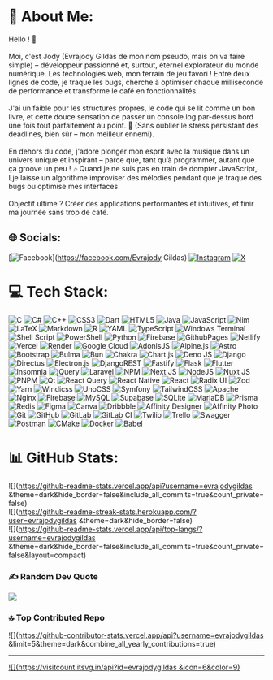 # 💫 About Me:
Hello ! 👋<br><br>Moi, c'est Jody (Evrajody Gildas de mon nom pseudo, mais on va faire simple) – développeur passionné et, surtout, éternel explorateur du monde numérique. Les technologies web, mon terrain de jeu favori ! Entre deux lignes de code, je traque les bugs, cherche à optimiser chaque milliseconde de performance et transforme le café en fonctionnalités.<br><br>J'ai un faible pour les structures propres, le code qui se lit comme un bon livre, et cette douce sensation de passer un console.log par-dessus bord une fois tout parfaitement au point. 🎉 (Sans oublier le stress persistant des deadlines, bien sûr – mon meilleur ennemi).<br><br>En dehors du code, j'adore plonger mon esprit avec la musique dans un univers unique et inspirant  – parce que, tant qu’à programmer, autant que ça groove un peu ! 🎶 Quand je ne suis pas en train de dompter JavaScript, Lje laisse un algorithme improviser des mélodies pendant que je traque des bugs ou optimise mes interfaces<br><br>Objectif ultime ? Créer des applications performantes et intuitives, et finir ma journée sans trop de café.


## 🌐 Socials:
[![Facebook](https://img.shields.io/badge/Facebook-%231877F2.svg?logo=Facebook&logoColor=white)](https://facebook.com/Evrajody Gildas) [![Instagram](https://img.shields.io/badge/Instagram-%23E4405F.svg?logo=Instagram&logoColor=white)](https://instagram.com/@evrakinzgildas) [![X](https://img.shields.io/badge/X-black.svg?logo=X&logoColor=white)](https://x.com/@evrajodygildas) 

# 💻 Tech Stack:
![C](https://img.shields.io/badge/c-%2300599C.svg?style=flat-square&logo=c&logoColor=white) ![C#](https://img.shields.io/badge/c%23-%23239120.svg?style=flat-square&logo=csharp&logoColor=white) ![C++](https://img.shields.io/badge/c++-%2300599C.svg?style=flat-square&logo=c%2B%2B&logoColor=white) ![CSS3](https://img.shields.io/badge/css3-%231572B6.svg?style=flat-square&logo=css3&logoColor=white) ![Dart](https://img.shields.io/badge/dart-%230175C2.svg?style=flat-square&logo=dart&logoColor=white) ![HTML5](https://img.shields.io/badge/html5-%23E34F26.svg?style=flat-square&logo=html5&logoColor=white) ![Java](https://img.shields.io/badge/java-%23ED8B00.svg?style=flat-square&logo=openjdk&logoColor=white) ![JavaScript](https://img.shields.io/badge/javascript-%23323330.svg?style=flat-square&logo=javascript&logoColor=%23F7DF1E) ![Nim](https://img.shields.io/badge/nim-%23FFE953.svg?style=flat-square&logo=nim&logoColor=white) ![LaTeX](https://img.shields.io/badge/latex-%23008080.svg?style=flat-square&logo=latex&logoColor=white) ![Markdown](https://img.shields.io/badge/markdown-%23000000.svg?style=flat-square&logo=markdown&logoColor=white) ![R](https://img.shields.io/badge/r-%23276DC3.svg?style=flat-square&logo=r&logoColor=white) ![YAML](https://img.shields.io/badge/yaml-%23ffffff.svg?style=flat-square&logo=yaml&logoColor=151515) ![TypeScript](https://img.shields.io/badge/typescript-%23007ACC.svg?style=flat-square&logo=typescript&logoColor=white) ![Windows Terminal](https://img.shields.io/badge/Windows%20Terminal-%234D4D4D.svg?style=flat-square&logo=windows-terminal&logoColor=white) ![Shell Script](https://img.shields.io/badge/shell_script-%23121011.svg?style=flat-square&logo=gnu-bash&logoColor=white) ![PowerShell](https://img.shields.io/badge/PowerShell-%235391FE.svg?style=flat-square&logo=powershell&logoColor=white) ![Python](https://img.shields.io/badge/python-3670A0?style=flat-square&logo=python&logoColor=ffdd54) ![Firebase](https://img.shields.io/badge/firebase-%23039BE5.svg?style=flat-square&logo=firebase) ![GithubPages](https://img.shields.io/badge/github%20pages-121013?style=flat-square&logo=github&logoColor=white) ![Netlify](https://img.shields.io/badge/netlify-%23000000.svg?style=flat-square&logo=netlify&logoColor=#00C7B7) ![Vercel](https://img.shields.io/badge/vercel-%23000000.svg?style=flat-square&logo=vercel&logoColor=white) ![Render](https://img.shields.io/badge/Render-%46E3B7.svg?style=flat-square&logo=render&logoColor=white) ![Google Cloud](https://img.shields.io/badge/GoogleCloud-%234285F4.svg?style=flat-square&logo=google-cloud&logoColor=white) ![AdonisJS](https://img.shields.io/badge/adonisjs-%23220052.svg?style=flat-square&logo=adonisjs&logoColor=white) ![Alpine.js](https://img.shields.io/badge/alpinejs-white.svg?style=flat-square&logo=alpinedotjs&logoColor=%238BC0D0) ![Astro](https://img.shields.io/badge/astro-%232C2052.svg?style=flat-square&logo=astro&logoColor=white) ![Bootstrap](https://img.shields.io/badge/bootstrap-%238511FA.svg?style=flat-square&logo=bootstrap&logoColor=white) ![Bulma](https://img.shields.io/badge/bulma-00D0B1?style=flat-square&logo=bulma&logoColor=white) ![Bun](https://img.shields.io/badge/Bun-%23000000.svg?style=flat-square&logo=bun&logoColor=white) ![Chakra](https://img.shields.io/badge/chakra-%234ED1C5.svg?style=flat-square&logo=chakraui&logoColor=white) ![Chart.js](https://img.shields.io/badge/chart.js-F5788D.svg?style=flat-square&logo=chart.js&logoColor=white) ![Deno JS](https://img.shields.io/badge/deno%20js-000000?style=flat-square&logo=deno&logoColor=white) ![Django](https://img.shields.io/badge/django-%23092E20.svg?style=flat-square&logo=django&logoColor=white) ![Directus](https://img.shields.io/badge/directus-%2364f.svg?style=flat-square&logo=directus&logoColor=white) ![Electron.js](https://img.shields.io/badge/Electron-191970?style=flat-square&logo=Electron&logoColor=white) ![DjangoREST](https://img.shields.io/badge/DJANGO-REST-ff1709?style=flat-square&logo=django&logoColor=white&color=ff1709&labelColor=gray) ![Fastify](https://img.shields.io/badge/fastify-%23000000.svg?style=flat-square&logo=fastify&logoColor=white) ![Flask](https://img.shields.io/badge/flask-%23000.svg?style=flat-square&logo=flask&logoColor=white) ![Flutter](https://img.shields.io/badge/Flutter-%2302569B.svg?style=flat-square&logo=Flutter&logoColor=white) ![Insomnia](https://img.shields.io/badge/Insomnia-black?style=flat-square&logo=insomnia&logoColor=5849BE) ![jQuery](https://img.shields.io/badge/jquery-%230769AD.svg?style=flat-square&logo=jquery&logoColor=white) ![Laravel](https://img.shields.io/badge/laravel-%23FF2D20.svg?style=flat-square&logo=laravel&logoColor=white) ![NPM](https://img.shields.io/badge/NPM-%23CB3837.svg?style=flat-square&logo=npm&logoColor=white) ![Next JS](https://img.shields.io/badge/Next-black?style=flat-square&logo=next.js&logoColor=white) ![NodeJS](https://img.shields.io/badge/node.js-6DA55F?style=flat-square&logo=node.js&logoColor=white) ![Nuxt JS](https://img.shields.io/badge/Nuxt-002E3B?style=flat-square&logo=nuxt.js&logoColor=#00DC82) ![PNPM](https://img.shields.io/badge/pnpm-%234a4a4a.svg?style=flat-square&logo=pnpm&logoColor=f69220) ![Qt](https://img.shields.io/badge/Qt-%23217346.svg?style=flat-square&logo=Qt&logoColor=white) ![React Query](https://img.shields.io/badge/-React%20Query-FF4154?style=flat-square&logo=react%20query&logoColor=white) ![React Native](https://img.shields.io/badge/react_native-%2320232a.svg?style=flat-square&logo=react&logoColor=%2361DAFB) ![React](https://img.shields.io/badge/react-%2320232a.svg?style=flat-square&logo=react&logoColor=%2361DAFB) ![Radix UI](https://img.shields.io/badge/radix%20ui-161618.svg?style=flat-square&logo=radix-ui&logoColor=white) ![Zod](https://img.shields.io/badge/zod-%233068b7.svg?style=flat-square&logo=zod&logoColor=white) ![Yarn](https://img.shields.io/badge/yarn-%232C8EBB.svg?style=flat-square&logo=yarn&logoColor=white) ![Windicss](https://img.shields.io/badge/windicss-48B0F1.svg?style=flat-square&logo=windi-css&logoColor=white) ![UnoCSS](https://img.shields.io/badge/unocss-333333.svg?style=flat-square&logo=unocss&logoColor=white) ![Symfony](https://img.shields.io/badge/symfony-%23000000.svg?style=flat-square&logo=symfony&logoColor=white) ![TailwindCSS](https://img.shields.io/badge/tailwindcss-%2338B2AC.svg?style=flat-square&logo=tailwind-css&logoColor=white) ![Apache](https://img.shields.io/badge/apache-%23D42029.svg?style=flat-square&logo=apache&logoColor=white) ![Nginx](https://img.shields.io/badge/nginx-%23009639.svg?style=flat-square&logo=nginx&logoColor=white) ![Firebase](https://img.shields.io/badge/firebase-a08021?style=flat-square&logo=firebase&logoColor=ffcd34) ![MySQL](https://img.shields.io/badge/mysql-4479A1.svg?style=flat-square&logo=mysql&logoColor=white) ![Supabase](https://img.shields.io/badge/Supabase-3ECF8E?style=flat-square&logo=supabase&logoColor=white) ![SQLite](https://img.shields.io/badge/sqlite-%2307405e.svg?style=flat-square&logo=sqlite&logoColor=white) ![MariaDB](https://img.shields.io/badge/MariaDB-003545?style=flat-square&logo=mariadb&logoColor=white) ![Prisma](https://img.shields.io/badge/Prisma-3982CE?style=flat-square&logo=Prisma&logoColor=white) ![Redis](https://img.shields.io/badge/redis-%23DD0031.svg?style=flat-square&logo=redis&logoColor=white) ![Figma](https://img.shields.io/badge/figma-%23F24E1E.svg?style=flat-square&logo=figma&logoColor=white) ![Canva](https://img.shields.io/badge/Canva-%2300C4CC.svg?style=flat-square&logo=Canva&logoColor=white) ![Dribbble](https://img.shields.io/badge/Dribbble-EA4C89?style=flat-square&logo=dribbble&logoColor=white) ![Affinity Designer](https://img.shields.io/badge/affinity%20desginer-%231B72BE.svg?style=flat-square&logo=affinity-designer&logoColor=white) ![Affinity Photo](https://img.shields.io/badge/affinityphoto-%237E4DD2.svg?style=flat-square&logo=affinity-photo&logoColor=white) ![Git](https://img.shields.io/badge/git-%23F05033.svg?style=flat-square&logo=git&logoColor=white) ![GitHub](https://img.shields.io/badge/github-%23121011.svg?style=flat-square&logo=github&logoColor=white) ![GitLab](https://img.shields.io/badge/gitlab-%23181717.svg?style=flat-square&logo=gitlab&logoColor=white) ![GitLab CI](https://img.shields.io/badge/gitlab%20CI-%23181717.svg?style=flat-square&logo=gitlab&logoColor=white) ![Twilio](https://img.shields.io/badge/Twilio-F22F46?style=flat-square&logo=Twilio&logoColor=white) ![Trello](https://img.shields.io/badge/Trello-%23026AA7.svg?style=flat-square&logo=Trello&logoColor=white) ![Swagger](https://img.shields.io/badge/-Swagger-%23Clojure?style=flat-square&logo=swagger&logoColor=white) ![Postman](https://img.shields.io/badge/Postman-FF6C37?style=flat-square&logo=postman&logoColor=white) ![CMake](https://img.shields.io/badge/CMake-%23008FBA.svg?style=flat-square&logo=cmake&logoColor=white) ![Docker](https://img.shields.io/badge/docker-%230db7ed.svg?style=flat-square&logo=docker&logoColor=white) ![Babel](https://img.shields.io/badge/Babel-F9DC3e?style=flat-square&logo=babel&logoColor=black)
# 📊 GitHub Stats:
![](https://github-readme-stats.vercel.app/api?username=evrajodygildas &theme=dark&hide_border=false&include_all_commits=true&count_private=false)<br/>
![](https://github-readme-streak-stats.herokuapp.com/?user=evrajodygildas &theme=dark&hide_border=false)<br/>
![](https://github-readme-stats.vercel.app/api/top-langs/?username=evrajodygildas &theme=dark&hide_border=false&include_all_commits=true&count_private=false&layout=compact)

### ✍️ Random Dev Quote
![](https://quotes-github-readme.vercel.app/api?type=horizontal&theme=radical)

### 🔝 Top Contributed Repo
![](https://github-contributor-stats.vercel.app/api?username=evrajodygildas &limit=5&theme=dark&combine_all_yearly_contributions=true)

---
[![](https://visitcount.itsvg.in/api?id=evrajodygildas &icon=6&color=9)](https://visitcount.itsvg.in)

<!-- Proudly created with GPRM ( https://gprm.itsvg.in ) -->
